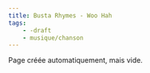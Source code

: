 ```yaml
---
title: Busta Rhymes - Woo Hah
tags:
    - -draft
    - musique/chanson
---
```


Page créée automatiquement, mais vide.

